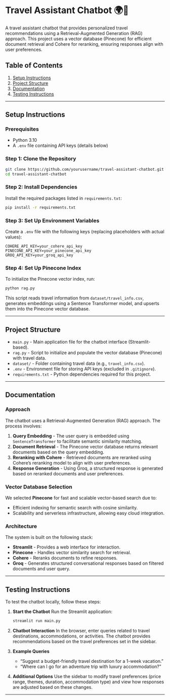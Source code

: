 
# Travel Assistant Chatbot 🌍🧳

A travel assistant chatbot that provides personalized travel recommendations using a Retrieval-Augmented Generation (RAG) approach. This project uses a vector database (Pinecone) for efficient document retrieval and Cohere for reranking, ensuring responses align with user preferences.

## Table of Contents

1. [Setup Instructions](#setup-instructions)
2. [Project Structure](#project-structure)
3. [Documentation](#documentation)
4. [Testing Instructions](#testing-instructions)

---

## Setup Instructions

### Prerequisites
- Python 3.10
- A `.env` file containing API keys (details below)

### Step 1: Clone the Repository
```bash
git clone https://github.com/yourusername/travel-assistant-chatbot.git
cd travel-assistant-chatbot
```

### Step 2: Install Dependencies
Install the required packages listed in `requirements.txt`:
```bash
pip install -r requirements.txt
```

### Step 3: Set Up Environment Variables
Create a `.env` file with the following keys (replacing placeholders with actual values):
```env
COHERE_API_KEY=your_cohere_api_key
PINECONE_API_KEY=your_pinecone_api_key
GROQ_API_KEY=your_groq_api_key
```

### Step 4: Set Up Pinecone Index
To initialize the Pinecone vector index, run:
```bash
python rag.py
```

This script reads travel information from `dataset/travel_info.csv`, generates embeddings using a Sentence Transformer model, and upserts them into the Pinecone vector database.

---

## Project Structure

- `main.py` - Main application file for the chatbot interface (Streamlit-based).
- `rag.py` - Script to initialize and populate the vector database (Pinecone) with travel data.
- `dataset/` - Folder containing travel data (e.g., `travel_info.csv`).
- `.env` - Environment file for storing API keys (excluded in `.gitignore`).
- `requirements.txt` - Python dependencies required for this project.

---

## Documentation

### Approach
The chatbot uses a Retrieval-Augmented Generation (RAG) approach. The process involves:

1. **Query Embedding** - The user query is embedded using `SentenceTransformer` to facilitate semantic similarity matching.
2. **Document Retrieval** - The Pinecone vector database returns relevant documents based on the query embedding.
3. **Reranking with Cohere** - Retrieved documents are reranked using Cohere’s reranking model to align with user preferences.
4. **Response Generation** - Using Groq, a structured response is generated based on reranked documents and user preferences.

### Vector Database Selection
We selected **Pinecone** for fast and scalable vector-based search due to:
- Efficient indexing for semantic search with cosine similarity.
- Scalability and serverless infrastructure, allowing easy cloud integration.

### Architecture
The system is built on the following stack:

- **Streamlit** - Provides a web interface for interaction.
- **Pinecone** - Handles vector similarity search for retrieval.
- **Cohere** - Reranks documents to refine responses.
- **Groq** - Generates structured conversational responses based on filtered documents and user query.

---

## Testing Instructions

To test the chatbot locally, follow these steps:

1. **Start the Chatbot**
   Run the Streamlit application:
   ```bash
   streamlit run main.py
   ```

2. **Chatbot Interaction**
   In the browser, enter queries related to travel destinations, accommodations, or activities. The chatbot provides recommendations based on the travel preferences set in the sidebar.

3. **Example Queries**
   - “Suggest a budget-friendly travel destination for a 1-week vacation.”
   - “Where can I go for an adventure trip with luxury accommodation?”

4. **Additional Options**
   Use the sidebar to modify travel preferences (price range, themes, duration, accommodation type) and view how responses are adjusted based on these changes.

---
